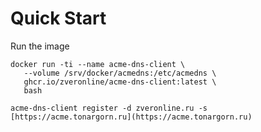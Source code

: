 # Quick Start

Run the image

```
docker run -ti --name acme-dns-client \
   --volume /srv/docker/acmedns:/etc/acmedns \
   ghcr.io/zveronline/acme-dns-client:latest \
   bash
```

```
acme-dns-client register -d zveronline.ru -s [https://acme.tonargorn.ru](https://acme.tonargorn.ru)
```
